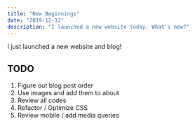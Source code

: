 ```yaml
---
title: "New Beginnings"
date: "2019-12-12"
description: "I launched a new website today. What's new?"
---
```


I just launched a new website and blog!

## TODO

1. Figure out blog post order
2. Use images and add them to about
3. Review all codes
4. Refactor / Optimize CSS
5. Review mobile / add media queries